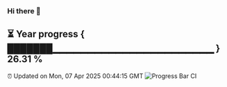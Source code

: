 ### Hi there 👋
⏳ Year progress { ███████▁▁▁▁▁▁▁▁▁▁▁▁▁▁▁▁▁▁▁▁▁▁▁ } 26.31 %
---
⏰ Updated on Mon, 07 Apr 2025 00:44:15 GMT
![Progress Bar CI](https://github.com/Moyi321/Moyi321/workflows/Progress%20Bar%20CI/badge.svg)
